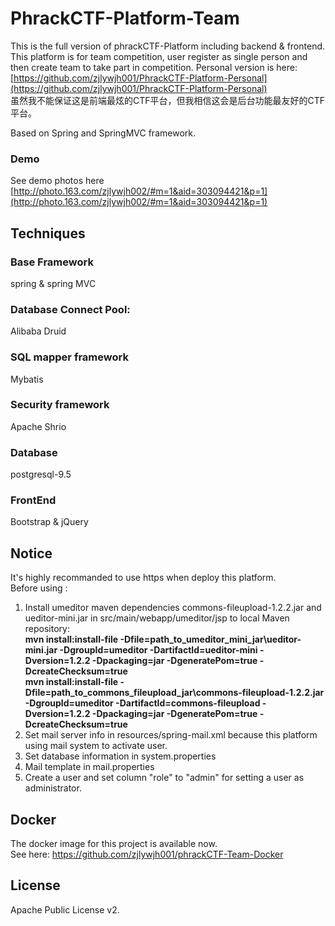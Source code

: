 # PhrackCTF-Platform-Team

This is the full version of phrackCTF-Platform including backend & frontend. This platform is for team competition, user register as single person and then create team to take part in competition. Personal version is here:[https://github.com/zjlywjh001/PhrackCTF-Platform-Personal](https://github.com/zjlywjh001/PhrackCTF-Platform-Personal)   
虽然我不能保证这是前端最炫的CTF平台，但我相信这会是后台功能最友好的CTF平台。

Based on Spring and SpringMVC framework.

### Demo
See demo photos here [http://photo.163.com/zjlywjh002/#m=1&aid=303094421&p=1](http://photo.163.com/zjlywjh002/#m=1&aid=303094421&p=1)
## Techniques

### Base Framework
spring & spring MVC
### Database Connect Pool:
Alibaba Druid
### SQL mapper framework
Mybatis
### Security framework
Apache Shrio

### Database
postgresql-9.5

### FrontEnd
Bootstrap & jQuery

## Notice
It's highly recommanded to use https when deploy this platform.  
Before using :  
1. Install umeditor maven dependencies commons-fileupload-1.2.2.jar and ueditor-mini.jar in src/main/webapp/umeditor/jsp to local Maven repository:   
**mvn install:install-file -Dfile=path_to_umeditor_mini_jar\ueditor-mini.jar -DgroupId=umeditor -DartifactId=ueditor-mini -Dversion=1.2.2 -Dpackaging=jar -DgeneratePom=true -DcreateChecksum=true**   
**mvn install:install-file -Dfile=path_to_commons_fileupload_jar\commons-fileupload-1.2.2.jar -DgroupId=umeditor -DartifactId=commons-fileupload -Dversion=1.2.2 -Dpackaging=jar -DgeneratePom=true -DcreateChecksum=true**   
2. Set mail server info in resources/spring-mail.xml because this platform using mail system to activate user.   
3. Set database information in system.properties   
4. Mail template in mail.properties 
5. Create a user and set column "role" to "admin" for setting a user as administrator.    

## Docker
The docker image for this project is available now.   
See here: https://github.com/zjlywjh001/phrackCTF-Team-Docker   

## License
Apache Public License v2.
